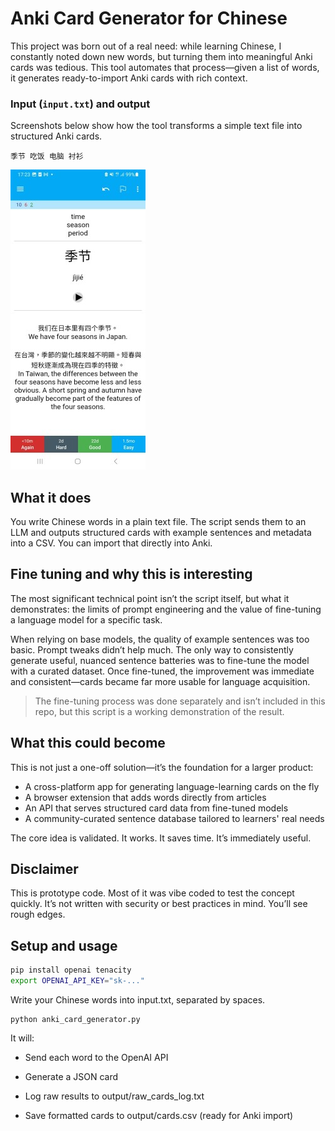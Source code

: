 # Anki Card Generator for Chinese

This project was born out of a real need: while learning Chinese, I constantly noted down new words, but turning them into meaningful Anki cards was tedious. This tool automates that process—given a list of words, it generates ready-to-import Anki cards with rich context.

### Input (`input.txt`) and output
Screenshots below show how the tool transforms a simple text file into structured Anki cards.

```text
季节 吃饭 电脑 衬衫
```

<img src="screenshots/anki_card_example.jpg" alt="Anki card preview" width="216" height="480">



## What it does

You write Chinese words in a plain text file. The script sends them to an LLM and outputs structured cards with example sentences and metadata into a CSV. You can import that directly into Anki.

## Fine tuning and why this is interesting

The most significant technical point isn’t the script itself, but what it demonstrates: the limits of prompt engineering and the value of fine-tuning a language model for a specific task.

When relying on base models, the quality of example sentences was too basic. Prompt tweaks didn’t help much. The only way to consistently generate useful, nuanced sentence batteries was to fine-tune the model with a curated dataset. Once fine-tuned, the improvement was immediate and consistent—cards became far more usable for language acquisition.

> The fine-tuning process was done separately and isn’t included in this repo, but this script is a working demonstration of the result.

## What this could become

This is not just a one-off solution—it’s the foundation for a larger product:
- A cross-platform app for generating language-learning cards on the fly
- A browser extension that adds words directly from articles
- An API that serves structured card data from fine-tuned models
- A community-curated sentence database tailored to learners' real needs

The core idea is validated. It works. It saves time. It’s immediately useful.

## Disclaimer

This is prototype code. Most of it was vibe coded to test the concept quickly. It’s not written with security or best practices in mind. You’ll see rough edges.


## Setup and usage

```bash
pip install openai tenacity
export OPENAI_API_KEY="sk-..."
```

Write your Chinese words into input.txt, separated by spaces.

```
python anki_card_generator.py
```

It will:

- Send each word to the OpenAI API

- Generate a JSON card

- Log raw results to output/raw_cards_log.txt

- Save formatted cards to output/cards.csv (ready for Anki import)

